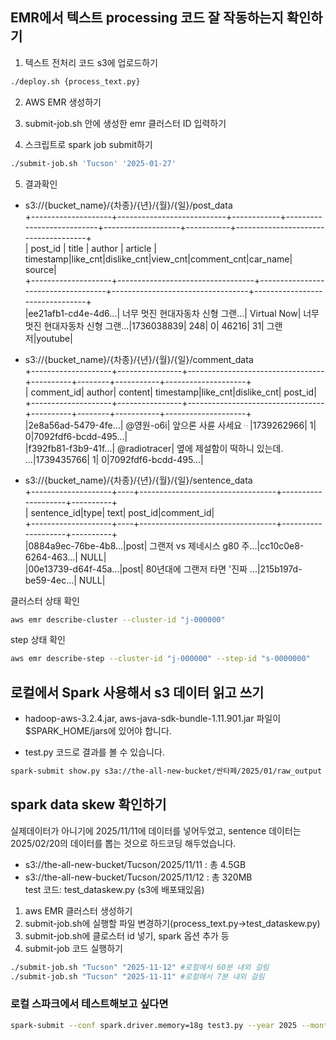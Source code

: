 ## EMR에서 텍스트 processing 코드 잘 작동하는지 확인하기

1. 텍스트 전처리 코드 s3에 업로드하기  
```bash  
./deploy.sh {process_text.py}
```  
2. AWS EMR 생성하기  

3. submit-job.sh 안에 생성한 emr 클러스터 ID 입력하기  

4. 스크립트로 spark job submit하기  
```bash  
./submit-job.sh 'Tucson' '2025-01-27' 
``` 

5. 결과확인  
- s3://{bucket_name}/{차종}/{년}/{월}/{일}/post_data  
+--------------------+---------------------------+------------+---------------------------+-------------------+-----------+-------------------------------------+  
| post_id            |       title               |     author |    article                | timestamp|like_cnt|dislike_cnt|view_cnt|comment_cnt|car_name| source|  
+--------------------+----------------------------------+------------------------------------+----------------------------------+--------------------------------+  
|ee21afb1-cd4e-4d6...| 너무 멋진 현대자동차 신형 그랜...|  Virtual Now| 너무 멋진 현대자동차 신형 그랜...|1736038839|     248|          0|   46216|         31|  그랜저|youtube|  


- s3://{bucket_name}/{차종}/{년}/{월}/{일}/comment_data  
+--------------------+----------------+----------------------------------+----------+--------+-----------+--------------------+  
|          comment_id|          author|                           content| timestamp|like_cnt|dislike_cnt|             post_id|  
+--------------------+----------------+----------------------------------+----------+--------+-----------+--------------------+  
|2e8a56ad-5479-4fe...|       @영원-o6i|               앞으론 사륜 사세요ᆢ|1739262966|       1|          0|7092fdf6-bcdd-495...|  
|f392fb81-f3b9-41f...|    @radiotracer|  옆에 제설함이 떡하니 있는데. ...|1739435766|       1|          0|7092fdf6-bcdd-495...|  


- s3://{bucket_name}/{차종}/{년}/{월}/{일}/sentence_data  
+--------------------+----+----------------------------------+--------------------+----------+  
|         sentence_id|type|                              text|             post_id|comment_id|  
+--------------------+----+----------------------------------+--------------------+----------+  
|0884a9ec-76be-4b8...|post|      그랜저 vs 제네시스 g80 주...|cc10c0e8-6264-463...|      NULL|  
|00e13739-d64f-45a...|post|    80년대에 그랜저 타면 '진짜 ...|215b197d-be59-4ec...|      NULL|  


클러스터 상태 확인  
```bash  
aws emr describe-cluster --cluster-id "j-000000"   
```   
 
step 상태 확인  
```bash  
aws emr describe-step --cluster-id "j-000000" --step-id "s-0000000"  
```   


## 로컬에서 Spark 사용해서 s3 데이터 읽고 쓰기 
- hadoop-aws-3.2.4.jar, aws-java-sdk-bundle-1.11.901.jar 파일이 $SPARK_HOME/jars에 있어야 합니다.  

- test.py 코드로 결과를 볼 수 있습니다.  
```bash
spark-submit show.py s3a://the-all-new-bucket/싼타페/2025/01/raw_output    
```  

## spark data skew 확인하기
실제데이터가 아니기에 2025/11/11에 데이터를 넣어두었고, sentence 데이터는 2025/02/20의 데이터를 뽑는 것으로 하드코딩 해두었습니다.   
- s3://the-all-new-bucket/Tucson/2025/11/11 : 총 4.5GB   
- s3://the-all-new-bucket/Tucson/2025/11/12 : 총 320MB   
test 코드: test_dataskew.py (s3에 배포돼있음)  

1. aws EMR 클러스터 생성하기  
2. submit-job.sh에 실행할 파일 변경하기(process_text.py->test_dataskew.py)
3. submit-job.sh에 클로스터 id 넣기, spark 옵션 추가 등  
4. submit-job 코드 실행하기  
```bash 
./submit-job.sh "Tucson" "2025-11-12" #로컬에서 60분 내외 걸림 
./submit-job.sh "Tucson" "2025-11-11" #로컬에서 7분 내외 걸림  
```   

### 로컬 스파크에서 테스트해보고 싶다면
```bash 
spark-submit --conf spark.driver.memory=18g test3.py --year 2025 --month 11 --day 12 --car_name Tucson
``` 